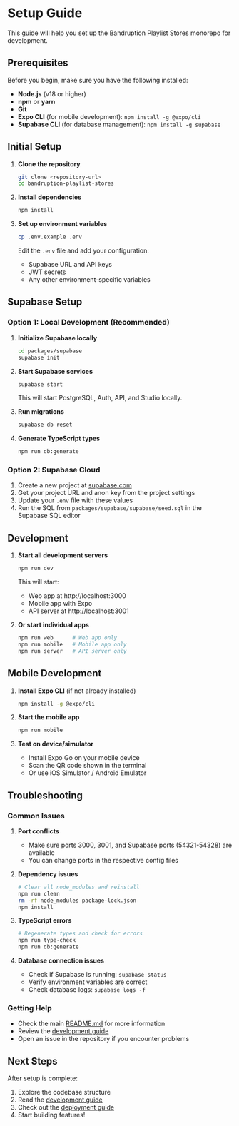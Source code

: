 # Setup Guide

This guide will help you set up the Bandruption Playlist Stores monorepo for development.

## Prerequisites

Before you begin, make sure you have the following installed:

- **Node.js** (v18 or higher)
- **npm** or **yarn**
- **Git**
- **Expo CLI** (for mobile development): `npm install -g @expo/cli`
- **Supabase CLI** (for database management): `npm install -g supabase`

## Initial Setup

1. **Clone the repository**
   ```bash
   git clone <repository-url>
   cd bandruption-playlist-stores
   ```

2. **Install dependencies**
   ```bash
   npm install
   ```

3. **Set up environment variables**
   ```bash
   cp .env.example .env
   ```
   
   Edit the `.env` file and add your configuration:
   - Supabase URL and API keys
   - JWT secrets
   - Any other environment-specific variables

## Supabase Setup

### Option 1: Local Development (Recommended)

1. **Initialize Supabase locally**
   ```bash
   cd packages/supabase
   supabase init
   ```

2. **Start Supabase services**
   ```bash
   supabase start
   ```
   This will start PostgreSQL, Auth, API, and Studio locally.

3. **Run migrations**
   ```bash
   supabase db reset
   ```

4. **Generate TypeScript types**
   ```bash
   npm run db:generate
   ```

### Option 2: Supabase Cloud

1. Create a new project at [supabase.com](https://supabase.com)
2. Get your project URL and anon key from the project settings
3. Update your `.env` file with these values
4. Run the SQL from `packages/supabase/supabase/seed.sql` in the Supabase SQL editor

## Development

1. **Start all development servers**
   ```bash
   npm run dev
   ```
   
   This will start:
   - Web app at http://localhost:3000
   - Mobile app with Expo
   - API server at http://localhost:3001

2. **Or start individual apps**
   ```bash
   npm run web      # Web app only
   npm run mobile   # Mobile app only
   npm run server   # API server only
   ```

## Mobile Development

1. **Install Expo CLI** (if not already installed)
   ```bash
   npm install -g @expo/cli
   ```

2. **Start the mobile app**
   ```bash
   npm run mobile
   ```

3. **Test on device/simulator**
   - Install Expo Go on your mobile device
   - Scan the QR code shown in the terminal
   - Or use iOS Simulator / Android Emulator

## Troubleshooting

### Common Issues

1. **Port conflicts**
   - Make sure ports 3000, 3001, and Supabase ports (54321-54328) are available
   - You can change ports in the respective config files

2. **Dependency issues**
   ```bash
   # Clear all node_modules and reinstall
   npm run clean
   rm -rf node_modules package-lock.json
   npm install
   ```

3. **TypeScript errors**
   ```bash
   # Regenerate types and check for errors
   npm run type-check
   npm run db:generate
   ```

4. **Database connection issues**
   - Check if Supabase is running: `supabase status`
   - Verify environment variables are correct
   - Check database logs: `supabase logs -f`

### Getting Help

- Check the main [README.md](../README.md) for more information
- Review the [development guide](./development.md)
- Open an issue in the repository if you encounter problems

## Next Steps

After setup is complete:

1. Explore the codebase structure
2. Read the [development guide](./development.md)
3. Check out the [deployment guide](./deployment.md)
4. Start building features! 
